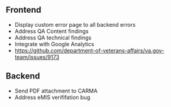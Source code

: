 ## Frontend
- Display custom error page to all backend errors
- Address QA  Content findings
- Address QA technical findings
- Integrate with Google Analytics
- https://github.com/department-of-veterans-affairs/va.gov-team/issues/9173

## Backend
- Send PDF attachment to CARMA
- Address eMIS verififation bug
